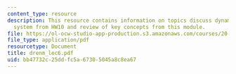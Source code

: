 ```yaml
---
content_type: resource
description: This resource contains information on topics discuss dynamics of simple
  system from HW10 and review of key concepts from this module.
file: https://ol-ocw-studio-app-production.s3.amazonaws.com/courses/20-181-computation-for-biological-engineers-fall-2006/bb47732c25ddfc5a67305045a8c8ea67_drenm_lec6.pdf
file_type: application/pdf
resourcetype: Document
title: drenm_lec6.pdf
uid: bb47732c-25dd-fc5a-6730-5045a8c8ea67
---
```


